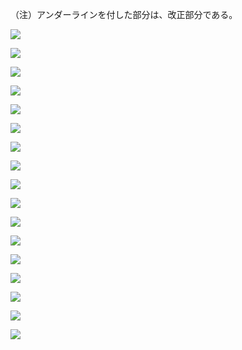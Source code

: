 （注）アンダーラインを付した部分は、改正部分である。

![](https://www.nta.go.jp/tmp/e8c52ee4-5c6a-4921-a3c3-424d9c406915/images/ed13c4b0141e7a53a10634daa46a445fcab2eb0dccaa25f376b41e0cd9b50248.jpg)

![](https://www.nta.go.jp/tmp/e8c52ee4-5c6a-4921-a3c3-424d9c406915/images/78f0fe1331eb5d898d7f6c3c42f9670766355c08bf55d587405d2b9e33615735.jpg)

![](https://www.nta.go.jp/tmp/e8c52ee4-5c6a-4921-a3c3-424d9c406915/images/1811d3dda74cee51ed6339a2d7f9e8b76d4b67c4b42f23874373b07dcb9f3401.jpg)

![](https://www.nta.go.jp/tmp/e8c52ee4-5c6a-4921-a3c3-424d9c406915/images/a76fabaab27b383ba983147bce6fa03195ddb209065da40f8e2d83833f972b3f.jpg)

![](https://www.nta.go.jp/tmp/e8c52ee4-5c6a-4921-a3c3-424d9c406915/images/284635cc5e520a5ab3a72179868f55cb7f8ea23cec5c89fa837f7af428a3a9d5.jpg)

![](https://www.nta.go.jp/tmp/e8c52ee4-5c6a-4921-a3c3-424d9c406915/images/d0ae3ba5f8d30039b6a6116dae4cb5f65afb7c243b2a3fd3d294a371db1a5809.jpg)

![](https://www.nta.go.jp/tmp/e8c52ee4-5c6a-4921-a3c3-424d9c406915/images/fbac259867321466541026b537d2066332cc680ebe46cb4bf7969f991a16d330.jpg)

![](https://www.nta.go.jp/tmp/e8c52ee4-5c6a-4921-a3c3-424d9c406915/images/ca203381a8438046d082edc26abd7da5356070f7127c15783e9ed126c3028d99.jpg)

![](https://www.nta.go.jp/tmp/e8c52ee4-5c6a-4921-a3c3-424d9c406915/images/c6ce9f5045837781bfa1f09ebcb33bb8bfe1b3442b26d202870cf2c81d8ac9f3.jpg)

![](https://www.nta.go.jp/tmp/e8c52ee4-5c6a-4921-a3c3-424d9c406915/images/0dd1451ebe8304fe4a4af980b2a1eaea6e7346150f2f5e0e932bb2be3b7fbfa3.jpg)

![](https://www.nta.go.jp/tmp/e8c52ee4-5c6a-4921-a3c3-424d9c406915/images/f7e1cf1587ce00e6d7183426895b039bf7a85b6d39a1520111658825636fd473.jpg)

![](https://www.nta.go.jp/tmp/e8c52ee4-5c6a-4921-a3c3-424d9c406915/images/8eebd6b0c8de2c45698dc86b3d00e770989dad43ecc5e5eb180862a3d9517b12.jpg)

![](https://www.nta.go.jp/tmp/e8c52ee4-5c6a-4921-a3c3-424d9c406915/images/7880468ead2ecb7909bdf295924794b28887e15b03f3208e5756f66151706dc5.jpg)

![](https://www.nta.go.jp/tmp/e8c52ee4-5c6a-4921-a3c3-424d9c406915/images/c39842f455296e22d2e03dd961515552b853d640646cbb0a54693532ee2b9a7d.jpg)

![](https://www.nta.go.jp/tmp/e8c52ee4-5c6a-4921-a3c3-424d9c406915/images/5612a7e24bf446a0da025c18f43b8f6116b199ae79842b05b1061cef4af547cd.jpg)

![](https://www.nta.go.jp/tmp/e8c52ee4-5c6a-4921-a3c3-424d9c406915/images/05aa948c18d4bbd307466c4d70348538f4d0dd2614bb329cf0e51fb837343223.jpg)

![](https://www.nta.go.jp/tmp/e8c52ee4-5c6a-4921-a3c3-424d9c406915/images/0f2e3bcde652f0e882b912596ed33bf1cc0c4fef7ccc78a4de98ccac5ce631ad.jpg)